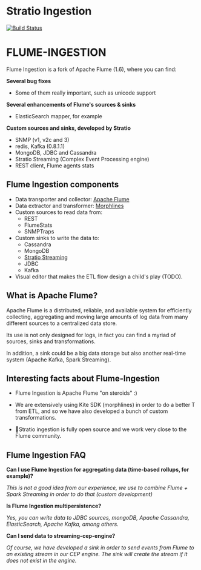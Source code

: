 Stratio Ingestion
=================

[![Build Status](https://travis-ci.org/Stratio/stratio-ingestion.svg?branch=develop)](https://travis-ci.org/Stratio/stratio-ingestion)


FLUME-INGESTION
===================


Flume Ingestion is a fork of Apache Flume (1.6), where you can find:

**Several bug fixes**

 - Some of them really important, such as unicode support

**Several enhancements of Flume's sources & sinks**

 - ElasticSearch mapper, for example

**Custom sources and sinks, developed by Stratio**

 - SNMP (v1, v2c and 3)
 - redis, Kafka (0.8.1.1)
 - MongoDB, JDBC and Cassandra
 - Stratio Streaming (Complex Event Processing engine)
 - REST client, Flume agents stats
 


Flume Ingestion components
----------------------------


* Data transporter and collector: [Apache Flume](http://flume.apache.org/)
* Data extractor and transformer: [Morphlines](http://kitesdk.org/docs/current/kite-morphlines/index.html)
* Custom sources to read data from:
    - REST
    - FlumeStats
    - SNMPTraps
* Custom sinks to write the data to:
    - Cassandra
    - MongoDB
    - [Stratio Streaming](https://github.com/Stratio/stratio-streaming)
    - JDBC
    - Kafka
* Visual editor that makes the ETL flow design a child's play (TODO).


What is Apache Flume?
--------------------------

Apache Flume is a distributed, reliable, and available system for efficiently collecting, aggregating and moving large amounts of log data from many different sources to a centralized data store.

Its use is not only designed for logs, in fact you can find a myriad of sources, sinks and transformations.

In addition, a sink could be a big data storage but also another real-time system (Apache Kafka, Spark Streaming).


Interesting facts about Flume-Ingestion
-----------------------------------------------

 * Flume Ingestion is Apache Flume "on steroids" :)
 
 * We are extensively using Kite SDK (morphlines) in order to do a better T from ETL, and so we have also developed a bunch of custom transformations.
 
 * Stratio ingestion is fully open source and we work very close to the Flume community.

Flume Ingestion FAQ
-------------------------


**Can I use Flume Ingestion for aggregating data (time-based rollups, for example)?**

*This is not a good idea from our experience, we use to combine Flume + Spark Streaming in order to do that (custom development)*

**Is Flume Ingestion multipersistence?**

*Yes, you can write data to JDBC sources, mongoDB, Apache Cassandra, ElasticSearch, Apache Kafka, among others.*


**Can I send data to streaming-cep-engine?**

*Of course, we have developed a sink in order to send events from Flume to an existing stream in our CEP engine.  The sink will create the stream if it does not exist in the engine.*




